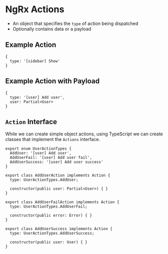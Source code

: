 # NgRx Actions

* An object that specifies the `type` of action being dispatched
* Optionally contains data or a payload

## Example Action

```
{
  type: '[sidebar] Show'
}
```

## Example Action with Payload

```
{
  type: '[user] Add user',
  user: Partial<User>
}
```

## `Action` Interface

While we can create simple object actions, using TypeScript we can create classes that implement the `Actions` interface.

```
export enum UserActionTypes {
  AddUser: '[user] Add user',
  AddUserFail: '[user] Add user fail',
  AddUserSuccess: '[user] Add user success'
}

export class AddUserAction implements Action {
  type: UserActionTypes.AddUser;

  constructor(public user: Partial<User>) { }
}

export class AddUserFailAction implements Action {
  type: UserActionTypes.AddUserFail;

  constructor(public error: Error) { }
}

export class AddUserSuccess implements Action {
  type: UserActionTypes.AddUserSuccess;

  constructor(public user: User) { }
}
```